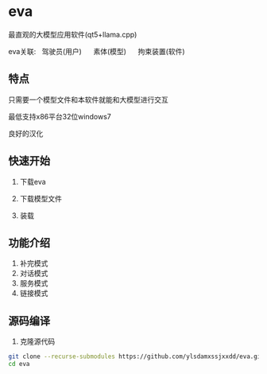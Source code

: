 # eva
最直观的大模型应用软件(qt5+llama.cpp)

eva关联: &nbsp;&nbsp;驾驶员(用户)&nbsp;&nbsp;&nbsp;&nbsp;&nbsp;&nbsp;素体(模型)&nbsp;&nbsp;&nbsp;&nbsp;&nbsp;&nbsp;拘束装置(软件)
## 特点
只需要一个模型文件和本软件就能和大模型进行交互

最低支持x86平台32位windows7

良好的汉化
## 快速开始
1. 下载eva

2. 下载模型文件

3. 装载

## 功能介绍
1. 补完模式
2. 对话模式
3. 服务模式
4. 链接模式

## 源码编译
1. 克隆源代码
```bash
git clone --recurse-submodules https://github.com/ylsdamxssjxxdd/eva.git
cd eva
```
